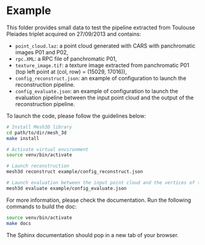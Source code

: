 # Example

This folder provides small data to test the pipeline extracted from Toulouse Pleiades triplet acquired on 27/09/2013 and contains:
* `point_cloud.laz`: a point cloud generated with CARS with panchromatic images P01 and P02,
* `rpc.XML`: a RPC file of panchromatic P01,
* `texture_image.tif`: a texture image extracted from panchromatic P01 (top left point at (col, row) = (15029, 17016)),
* `config_reconstruct.json`: an example of configuration to launch the reconstruction pipeline.
* `config_evaluate.json`: an example of configuration to launch the evaluation pipeline between the input point cloud and the output of the reconstruction pipeline.

To launch the code, please follow the guidelines below:
```bash
# Install Mesh3D library
cd path/to/dir/mesh_3d
make install

# Activate virtual environment
source venv/bin/activate

# Launch reconstruction
mesh3d reconstruct example/config_reconstruct.json

# Launch evaluation between the input point cloud and the vertices of the reconstructed mesh
mesh3d evaluate example/config_evaluate.json
```

For more information, please check the documentation.
Run the following commands to build the doc:
```bash
source venv/bin/activate
make docs
```
The Sphinx documentation should pop in a new tab of your browser.